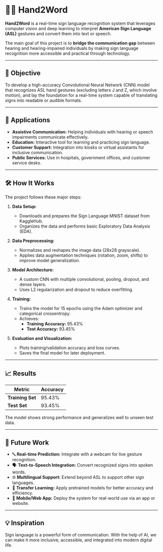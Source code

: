 # 🧠🤟 Hand2Word

**Hand2Word** is a real-time sign language recognition system that leverages computer vision and deep learning to interpret **American Sign Language (ASL)** gestures and convert them into text or speech.

The main goal of this project is to **bridge the communication gap** between hearing and hearing-impaired individuals by making sign language recognition more accessible and practical through technology.

---

## 🎯 Objective

To develop a high-accuracy Convolutional Neural Network (CNN) model that recognizes ASL hand gestures (excluding letters J and Z, which involve motion), and lay the foundation for a real-time system capable of translating signs into readable or audible formats.

---

## 🧩 Applications

- **Assistive Communication:** Helping individuals with hearing or speech impairments communicate effectively.
- **Education:** Interactive tool for learning and practicing sign language.
- **Customer Support:** Integration into kiosks or virtual assistants for inclusive communication.
- **Public Services:** Use in hospitals, government offices, and customer service desks.

---

## 🛠️ How It Works

The project follows these major steps:

1. **Data Setup:**
   - Downloads and prepares the Sign Language MNIST dataset from KaggleHub.
   - Organizes the data and performs basic Exploratory Data Analysis (EDA).

2. **Data Preprocessing:**
   - Normalizes and reshapes the image data (28x28 grayscale).
   - Applies data augmentation techniques (rotation, zoom, shifts) to improve model generalization.

3. **Model Architecture:**
   - A custom CNN with multiple convolutional, pooling, dropout, and dense layers.
   - Uses L2 regularization and dropout to reduce overfitting.

4. **Training:**
   - Trains the model for 15 epochs using the Adam optimizer and categorical crossentropy.
   - Achieves:
     - **Training Accuracy:** 95.43%
     - **Test Accuracy:** 93.45%

5. **Evaluation and Visualization:**
   - Plots training/validation accuracy and loss curves.
   - Saves the final model for later deployment.

---

## 📈 Results

| Metric            | Accuracy |
|-------------------|----------|
| **Training Set**  | 95.43%   |
| **Test Set**      | 93.45%   |

The model shows strong performance and generalizes well to unseen test data.

---

## 🚀 Future Work

- 🔤 **Real-time Prediction:** Integrate with a webcam for live gesture recognition.
- 🗣️ **Text-to-Speech Integration:** Convert recognized signs into spoken words.
- 🌐 **Multilingual Support:** Extend beyond ASL to support other sign languages.
- 🧠 **Transfer Learning:** Apply pretrained models for better accuracy and efficiency.
- 📱 **Mobile/Web App:** Deploy the system for real-world use via an app or website.

---

## 💡 Inspiration

Sign language is a powerful form of communication. With the help of AI, we can make it more inclusive, accessible, and integrated into modern digital life.

